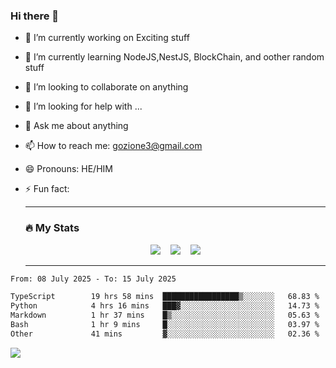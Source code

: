 ### Hi there 👋

<!--
**charlieScript/charlieScript** is a ✨ _special_ ✨ repository because its `README.md` (this file) appears on your GitHub profile.

Here are some ideas to get you started: -->

- 🔭 I’m currently working on Exciting stuff
- 🌱 I’m currently learning NodeJS,NestJS, BlockChain, and oother random stuff
- 👯 I’m looking to collaborate on anything
- 🤔 I’m looking for help with ...
- 💬 Ask me about anything
- 📫 How to reach me: gozione3@gmail.com
- 😄 Pronouns: HE/HIM
- ⚡ Fun fact:


  ---

  ### :fire: My Stats

  <div id="stats" align="center">
  <img src="http://github-readme-streak-stats.herokuapp.com?user=charlieScript&theme=dark&date_format=M%20j%5B%2C%20Y%5D" />&nbsp;&nbsp;&nbsp;
  <img src="https://github-readme-stats.vercel.app/api/top-langs/?username=charlieScript&layout=compact&theme=vision-friendly-dark"/>&nbsp;&nbsp;&nbsp;
  <img src="https://github-readme-stats.vercel.app/api?username=charlieScript&show_icons=true&theme=radical"/>
  </div>

  ---



<!--START_SECTION:waka-->

```txt
From: 08 July 2025 - To: 15 July 2025

TypeScript        19 hrs 58 mins  █████████████████▒░░░░░░░   68.83 %
Python            4 hrs 16 mins   ███▓░░░░░░░░░░░░░░░░░░░░░   14.73 %
Markdown          1 hr 37 mins    █▒░░░░░░░░░░░░░░░░░░░░░░░   05.63 %
Bash              1 hr 9 mins     █░░░░░░░░░░░░░░░░░░░░░░░░   03.97 %
Other             41 mins         ▓░░░░░░░░░░░░░░░░░░░░░░░░   02.36 %
```

<!--END_SECTION:waka-->
![](https://komarev.com/ghpvc/?username=charlieScript)

